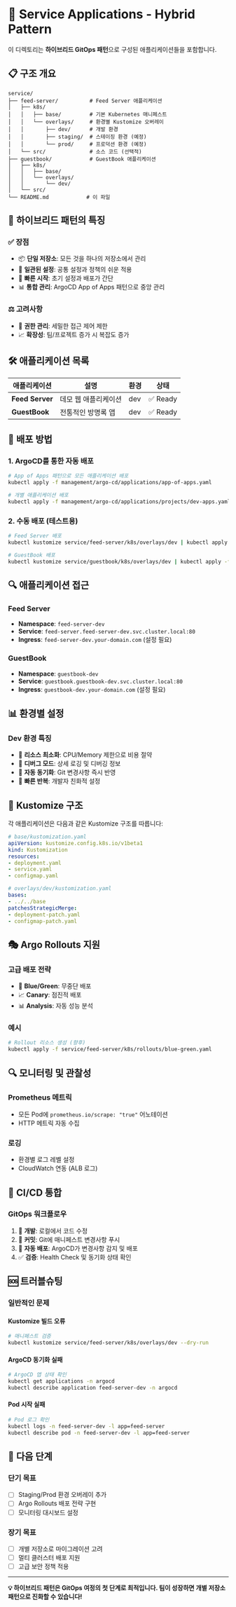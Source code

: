 # 🚀 Service Applications - Hybrid Pattern

이 디렉토리는 **하이브리드 GitOps 패턴**으로 구성된 애플리케이션들을 포함합니다.

## 📋 **구조 개요**

```
service/
├── feed-server/          # Feed Server 애플리케이션
│   ├── k8s/
│   │   ├── base/         # 기본 Kubernetes 매니페스트
│   │   └── overlays/     # 환경별 Kustomize 오버레이
│   │       ├── dev/      # 개발 환경
│   │       ├── staging/  # 스테이징 환경 (예정)
│   │       └── prod/     # 프로덕션 환경 (예정)
│   └── src/              # 소스 코드 (선택적)
├── guestbook/            # GuestBook 애플리케이션
│   ├── k8s/
│   │   ├── base/
│   │   └── overlays/
│   │       └── dev/
│   └── src/
└── README.md            # 이 파일
```

## 🎯 **하이브리드 패턴의 특징**

### **✅ 장점**
- 📦 **단일 저장소**: 모든 것을 하나의 저장소에서 관리
- 🔄 **일관된 설정**: 공통 설정과 정책의 쉬운 적용
- 🚀 **빠른 시작**: 초기 설정과 배포가 간단
- 📊 **통합 관리**: ArgoCD App of Apps 패턴으로 중앙 관리

### **⚖️ 고려사항**
- 🔐 **권한 관리**: 세밀한 접근 제어 제한
- 📈 **확장성**: 팀/프로젝트 증가 시 복잡도 증가

## 🛠️ **애플리케이션 목록**

| 애플리케이션 | 설명 | 환경 | 상태 |
|-------------|------|------|------|
| **Feed Server** | 데모 웹 애플리케이션 | dev | ✅ Ready |
| **GuestBook** | 전통적인 방명록 앱 | dev | ✅ Ready |

## 🚀 **배포 방법**

### **1. ArgoCD를 통한 자동 배포**
```bash
# App of Apps 패턴으로 모든 애플리케이션 배포
kubectl apply -f management/argo-cd/applications/app-of-apps.yaml

# 개별 애플리케이션 배포
kubectl apply -f management/argo-cd/applications/projects/dev-apps.yaml
```

### **2. 수동 배포 (테스트용)**
```bash
# Feed Server 배포
kubectl kustomize service/feed-server/k8s/overlays/dev | kubectl apply -f -

# GuestBook 배포  
kubectl kustomize service/guestbook/k8s/overlays/dev | kubectl apply -f -
```

## 🔍 **애플리케이션 접근**

### **Feed Server**
- **Namespace**: `feed-server-dev`
- **Service**: `feed-server.feed-server-dev.svc.cluster.local:80`
- **Ingress**: `feed-server-dev.your-domain.com` (설정 필요)

### **GuestBook**
- **Namespace**: `guestbook-dev`
- **Service**: `guestbook.guestbook-dev.svc.cluster.local:80`
- **Ingress**: `guestbook-dev.your-domain.com` (설정 필요)

## 📊 **환경별 설정**

### **Dev 환경 특징**
- 🔧 **리소스 최소화**: CPU/Memory 제한으로 비용 절약
- 🐛 **디버그 모드**: 상세 로깅 및 디버깅 정보
- 🚧 **자동 동기화**: Git 변경사항 즉시 반영
- 🔄 **빠른 반복**: 개발자 친화적 설정

## 🔧 **Kustomize 구조**

각 애플리케이션은 다음과 같은 Kustomize 구조를 따릅니다:

```yaml
# base/kustomization.yaml
apiVersion: kustomize.config.k8s.io/v1beta1
kind: Kustomization
resources:
- deployment.yaml
- service.yaml
- configmap.yaml

# overlays/dev/kustomization.yaml  
bases:
- ../../base
patchesStrategicMerge:
- deployment-patch.yaml
- configmap-patch.yaml
```

## 🎭 **Argo Rollouts 지원**

### **고급 배포 전략**
- 🔄 **Blue/Green**: 무중단 배포
- 📈 **Canary**: 점진적 배포
- 📊 **Analysis**: 자동 성능 분석

### **예시**
```bash
# Rollout 리소스 생성 (향후)
kubectl apply -f service/feed-server/k8s/rollouts/blue-green.yaml
```

## 🔍 **모니터링 및 관찰성**

### **Prometheus 메트릭**
- 모든 Pod에 `prometheus.io/scrape: "true"` 어노테이션
- HTTP 메트릭 자동 수집

### **로깅**
- 환경별 로그 레벨 설정
- CloudWatch 연동 (ALB 로그)

## 🔄 **CI/CD 통합**

### **GitOps 워크플로우**
1. 🔧 **개발**: 로컬에서 코드 수정
2. 📝 **커밋**: Git에 매니페스트 변경사항 푸시
3. 🚀 **자동 배포**: ArgoCD가 변경사항 감지 및 배포
4. ✅ **검증**: Health Check 및 동기화 상태 확인

## 🆘 **트러블슈팅**

### **일반적인 문제**

#### **Kustomize 빌드 오류**
```bash
# 매니페스트 검증
kubectl kustomize service/feed-server/k8s/overlays/dev --dry-run
```

#### **ArgoCD 동기화 실패**
```bash
# ArgoCD 앱 상태 확인
kubectl get applications -n argocd
kubectl describe application feed-server-dev -n argocd
```

#### **Pod 시작 실패**
```bash
# Pod 로그 확인
kubectl logs -n feed-server-dev -l app=feed-server
kubectl describe pod -n feed-server-dev -l app=feed-server
```

## 🎯 **다음 단계**

### **단기 목표**
- [ ] Staging/Prod 환경 오버레이 추가
- [ ] Argo Rollouts 배포 전략 구현
- [ ] 모니터링 대시보드 설정

### **장기 목표**
- [ ] 개별 저장소로 마이그레이션 고려
- [ ] 멀티 클러스터 배포 지원
- [ ] 고급 보안 정책 적용

---

**💡 하이브리드 패턴은 GitOps 여정의 첫 단계로 최적입니다. 팀이 성장하면 개별 저장소 패턴으로 진화할 수 있습니다!** 